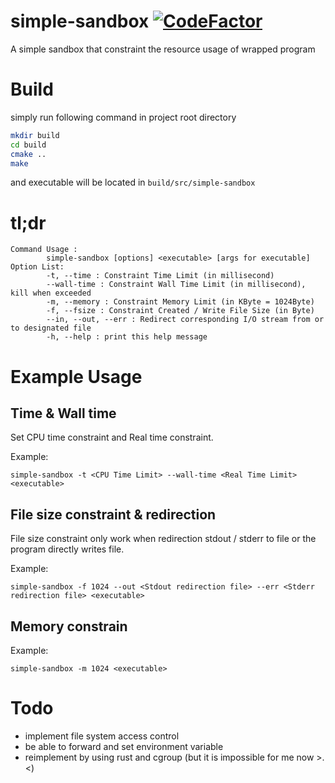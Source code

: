 # simple-sandbox [![CodeFactor](https://www.codefactor.io/repository/github/jw910731/simple-sandbox/badge/develop)](https://www.codefactor.io/repository/github/jw910731/simple-sandbox/overview/develop)
A simple sandbox that constraint the resource usage of wrapped program
# Build
simply run following command in project root directory
```bash
mkdir build
cd build
cmake ..
make
```
and executable will be located in `build/src/simple-sandbox`
# tl;dr
```
Command Usage :
        simple-sandbox [options] <executable> [args for executable]
Option List:
        -t, --time : Constraint Time Limit (in millisecond)
        --wall-time : Constraint Wall Time Limit (in millisecond), kill when exceeded
        -m, --memory : Constraint Memory Limit (in KByte = 1024Byte)
        -f, --fsize : Constraint Created / Write File Size (in Byte)
        --in, --out, --err : Redirect corresponding I/O stream from or to designated file
        -h, --help : print this help message
```

# Example Usage
## Time & Wall time
Set CPU time constraint and Real time constraint.

Example:
```shell
simple-sandbox -t <CPU Time Limit> --wall-time <Real Time Limit> <executable>
```
## File size constraint & redirection
File size constraint only work when redirection stdout / stderr to file or the program directly writes file.

Example:
```shell
simple-sandbox -f 1024 --out <Stdout redirection file> --err <Stderr redirection file> <executable>
```
## Memory constrain
Example:
```shell
simple-sandbox -m 1024 <executable>
```
# Todo
- implement file system access control
- be able to forward and set environment variable
- reimplement by using rust and cgroup (but it is impossible for me now >.<)
